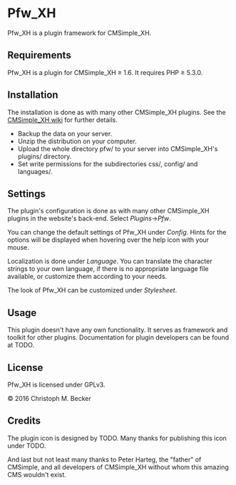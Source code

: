 Pfw_XH
======

Pfw_XH is a plugin framework for CMSimple_XH.

Requirements
------------

Pfw_XH is a plugin for CMSimple_XH ≥ 1.6.
It requires PHP ≥ 5.3.0.

Installation
------------

The installation is done as with many other CMSimple_XH plugins.
See the
[CMSimple_XH wiki](http://www.cmsimple-xh.org/wiki/doku.php/installation)
for further details.

* Backup the data on your server.
* Unzip the distribution on your computer.
* Upload the whole directory pfw/ to your server
  into CMSimple_XH's plugins/ directory.
* Set write permissions for the subdirectories css/, config/ and languages/.

Settings
--------

The plugin's configuration is done as with many other CMSimple_XH plugins
in the website's back-end. Select *Plugins*→*Pfw*.

You can change the default settings of Pfw_XH under *Config*.
Hints for the options will be displayed
when hovering over the help icon with your mouse.

Localization is done under *Language*.
You can translate the character strings to your own language,
if there is no appropriate language file available,
or customize them according to your needs.

The look of Pfw_XH can be customized under *Stylesheet*.

Usage
-----

This plugin doesn't have any own functionality.
It serves as framework and toolkit for other plugins.
Documentation for plugin developers can be found at TODO.

License
-------

Pfw_XH is licensed under GPLv3.

© 2016 Christoph M. Becker

Credits
-------

The plugin icon is designed by TODO.
Many thanks for publishing this icon under TODO.

And last but not least many thanks to Peter Harteg,
the "father" of CMSimple,
and all developers of CMSimple_XH
without whom this amazing CMS wouldn't exist.
